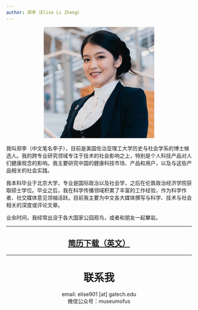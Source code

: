 ```yaml
---
author: 郑李（Elise Li Zheng）
---
```




<p align="center">
<img src="https://github.com/elise901/elise901/blob/master/lizheng.jpg?raw=true" alt="" width="300px"/>
</p>



我叫郑李（中文笔名李子），目前是美国佐治亚理工大学历史与社会学系的博士候选人。我的跨专业研究领域专注于技术的社会影响之上，特别是个人科技产品对人们健康观念的影响。我主要研究中国的健康科技市场、产品和用户，以及与这些产品相关的社会实践。


我本科毕业于北京大学，专业是国际政治以及社会学，之后在伦敦政治经济学院获取硕士学位。毕业之后，我在科学传播领域积累了丰富的工作经验，作为科学作者、社交媒体意见领袖活跃。目前我主要为中文各大媒体撰写与科学、技术与社会相关的深度或评论文章。


业余时间，我经常出没于各大国家公园观鸟，或者和朋友一起攀岩。


---


[<center> <h2>简历下载（英文）</h2> </center>](https://github.com/elise901/elise901/raw/master/CV_Zheng%2C%20Elise%20Li_2021_12.pdf)


---

<center> <h1>联系我</h1></center>

<center>email: elise901 [at] gatech.edu<center>
<center>微信公众号：museumofus<center>

